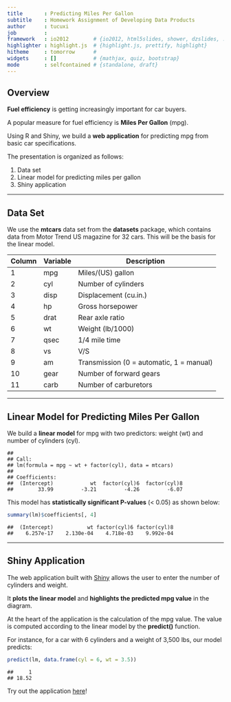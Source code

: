```yaml
---
title       : Predicting Miles Per Gallon
subtitle    : Homework Assignment of Developing Data Products
author      : tucuxi
job         : 
framework   : io2012        # {io2012, html5slides, shower, dzslides, ...}
highlighter : highlight.js  # {highlight.js, prettify, highlight}
hitheme     : tomorrow      # 
widgets     : []            # {mathjax, quiz, bootstrap}
mode        : selfcontained # {standalone, draft}
---
```


## Overview

**Fuel efficiency** is getting increasingly important for car buyers.

A popular measure for fuel efficiency is **Miles Per Gallon** (mpg).

Using R and Shiny, we build a **web application** for predicting mpg from basic
car specifications.

The presentation is organized as follows:

1. Data set
2. Linear model for predicting miles per gallon
3. Shiny application

--- 

## Data Set



We use the **mtcars** data set from the **datasets** package, which contains
data from Motor Trend US magazine for 32 cars. This will be the basis for the
linear model.

Column  | Variable    | Description
------- | ----------- | -------------------
1       | mpg         | Miles/(US) gallon
2       | cyl         | Number of cylinders
3       | disp        | Displacement (cu.in.)
4       | hp          | Gross horsepower
5       | drat        | Rear axle ratio
6       | wt          | Weight (lb/1000)
7       | qsec	      | 1/4 mile time
8       | vs	      | V/S
9       | am	      | Transmission (0 = automatic, 1 = manual)
10      | gear	      | Number of forward gears
11      | carb	      | Number of carburetors

---

## Linear Model for Predicting Miles Per Gallon

We build a **linear model** for mpg with two predictors:
weight (wt) and number of cylinders (cyl).


```
## 
## Call:
## lm(formula = mpg ~ wt + factor(cyl), data = mtcars)
## 
## Coefficients:
##  (Intercept)            wt  factor(cyl)6  factor(cyl)8  
##        33.99         -3.21         -4.26         -6.07
```

This model has **statistically significant P-values** (< 0.05) as shown below:


```r
summary(lm)$coefficients[, 4]
```

```
##  (Intercept)           wt factor(cyl)6 factor(cyl)8 
##    6.257e-17    2.130e-04    4.718e-03    9.992e-04
```

---

## Shiny Application

The web application built with [Shiny](http://shiny.rstudio.com)
allows the user to enter the number of cylinders and weight.

It **plots the linear model** and
**highlights the predicted mpg value** in the diagram.

At the heart of the application is the calculation of the mpg value. The
value is computed according to the linear model by the **predict()**
function.

For instance, for a car with 6 cylinders and a weight of 3,500 lbs, our
model predicts:


```r
predict(lm, data.frame(cyl = 6, wt = 3.5))
```

```
##     1 
## 18.52
```

Try out the application [here](http://tucuxi.shinyapps.io/data_products)!

<style>
strong {
  font-weight: bold;
}
</style>
